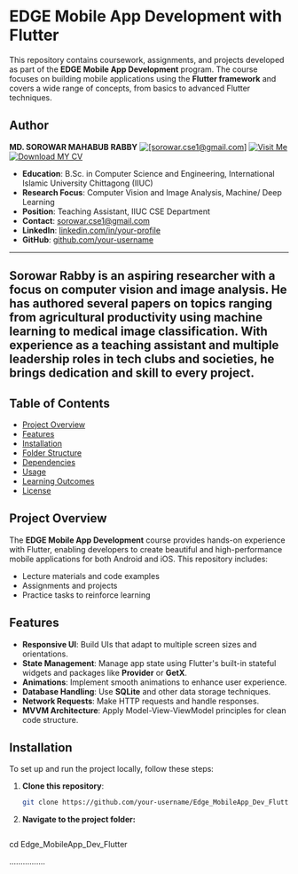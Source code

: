 # EDGE Mobile App Development with Flutter

This repository contains coursework, assignments, and projects developed as part of the **EDGE Mobile App Development** program. The course focuses on building mobile applications using the **Flutter framework** and covers a wide range of concepts, from basics to advanced Flutter techniques.

## Author

**MD. SOROWAR MAHABUB RABBY** [![[sorowar.cse1@gmail.com]](https://img.shields.io/badge/Contact-Me-orange)](mailto:sorowar.cse1@gmail.com) [![Visit Me](https://img.shields.io/badge/Visit-My%20Site-blue)](https://www.sorowar.me) [![Download MY CV](https://img.shields.io/badge/Download-CV-brightgreen)](https://drive.google.com/file/d/1mEmrVA6Wb3bHg1H_8vbksk24Gl8gzzwZ/view)

- **Education**: B.Sc. in Computer Science and Engineering, International Islamic University Chittagong (IIUC)
- **Research Focus**: Computer Vision and Image Analysis, Machine/ Deep Learning
- **Position**: Teaching Assistant, IIUC CSE Department
- **Contact**: [sorowar.cse1@gmail.com](mailto:sorowar.cse1@gmail.com)
- **LinkedIn**: [linkedin.com/in/your-profile](https://linkedin.com/in/sorowar-cse)
- **GitHub**: [github.com/your-username](https://github.com/sorowar-cse)

------------------------------------------------------------------------------------
Sorowar Rabby is an aspiring researcher with a focus on computer vision and image analysis. He has authored several papers on topics ranging from agricultural productivity using machine learning to medical image classification. With experience as a teaching assistant and multiple leadership roles in tech clubs and societies, he brings dedication and skill to every project.
---

## Table of Contents

- [Project Overview](#project-overview)
- [Features](#features)
- [Installation](#installation)
- [Folder Structure](#folder-structure)
- [Dependencies](#dependencies)
- [Usage](#usage)
- [Learning Outcomes](#learning-outcomes)
- [License](#license)

## Project Overview

The **EDGE Mobile App Development** course provides hands-on experience with Flutter, enabling developers to create beautiful and high-performance mobile applications for both Android and iOS. This repository includes:

- Lecture materials and code examples
- Assignments and projects
- Practice tasks to reinforce learning

## Features

- **Responsive UI**: Build UIs that adapt to multiple screen sizes and orientations.
- **State Management**: Manage app state using Flutter's built-in stateful widgets and packages like **Provider** or **GetX**.
- **Animations**: Implement smooth animations to enhance user experience.
- **Database Handling**: Use **SQLite** and other data storage techniques.
- **Network Requests**: Make HTTP requests and handle responses.
- **MVVM Architecture**: Apply Model-View-ViewModel principles for clean code structure.

## Installation

To set up and run the project locally, follow these steps:

1. **Clone this repository**:

   ```bash
   git clone https://github.com/your-username/Edge_MobileApp_Dev_Flutter.git

2. **Navigate to the project folder:**
   
   ```bash
  cd Edge_MobileApp_Dev_Flutter


  ................

